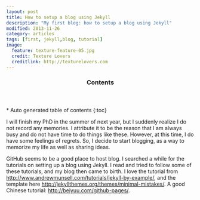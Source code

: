 ```yaml
---
layout: post
title: How to setup a blog using Jekyll
description: "My first blog: how to setup a blog using Jekyll"
modified: 2013-11-26
category: articles
tags: [first, jekyll,blog, tutorial]
image:
  feature: texture-feature-05.jpg
  credit: Texture Lovers
  creditlink: http://texturelovers.com
---
```


<section id="table-of-contents" class="toc">
  <header>
    <h3>Contents</h3>
  </header>
<div id="drawer" markdown="1">
*  Auto generated table of contents
{:toc}
</div>
</section><!-- /#table-of-contents -->


I will finish my PhD in the summer of next year, but I suddenly realize I do not record any memories. I attribute it to be the reason that I am always busy and do not have time to do things like these. However, at this time, I do have some feelings of regrets. So, I decide to start blogging, as a way to memorize my life as well as sharing ideas. 

GitHub seems to be a good place to host blog. I searched a while for the tutorials on setting up a blog using Jekyll. I read and tried to follow some of these tutorials, and my blog then came to birth. I love the tutorial from http://www.andrewmunsell.com/tutorials/jekyll-by-example/, and the template here http://jekyllthemes.org/themes/minimal-mistakes/. A good Chinese tutorial: http://beiyuu.com/github-pages/. 

